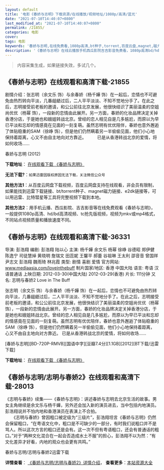 ```yaml
---
layout: default
title: '电影《春娇与志明》下载资源/在线播放/视频地址/1080p/高清/蓝光'
date: "2021-07-10T14:40:07+0800"
last_modified_at: "2021-07-10T14:40:07+0800"
permalink: /21855/
categories: 电影
cover:
tags: 电影
keywords: '春娇与志明,在线免费看,1080p高清,bt种子,torrent,百度云盘,magnet,磁力链,迅雷下载资源'
description: '《春娇与志明》在线云播放手机西瓜影院吉吉影音免费看，1080p高清bd/hd未删减完整版和tc抢先枪版，mkv/mp4格式，附带bt/torrent种子、magnet/磁力链、百度云盘、网盘资源迅雷下载链接'
---
```


>内容采集生成，如果链接失效，多试几个。


## 《春娇与志明》在线观看和高清下载-21855

剧情介绍：张志明（余文乐 饰）与余春娇（杨千嬅 饰）在一起后，恋情也不可避免由热烈转向平淡，几番龃龉过后，二人平平淡淡、不知不觉地分手了。在此之后，志明接受前老板的邀请，和公公前往北京发展，他很快结识了美丽温柔的空姐尚优优（杨幂 饰），一段新的恋情由此展开。另一方面，春娇的化妆品牌决定关掉香港分店，于是她也和娥姐转战北京。曾经的恋人相见自是几多尴尬，而原以为早已平淡和忘却的情感竟在见面的一刻复萌。虽然志明有优优陪伴，春娇也意外邂逅了体贴稳重的SAM（徐峥 饰），但是他们仍然瞒着另一半偷偷见面，他们小心地保持着距离，心又不由自主地向对方靠近。  　　已是从香港转战北京的爱情，将如何收场……


春娇与志明 (2012)

**下载地址**： [在线观看下载 《春娇与志明》](https://www.btbtdy.me/btdy/dy890.html) 


**无法下载?**：`如果迅雷因版权原因无法下载，关注微信公众号 `

**其他方法1**：从百度云网盘下载视频，百度云网盘支持在线观看，非会员有限制，如果能找到迅雷下载链接、bt/torrent种子、magnet磁力链接、e2dk链接等，可以用迅雷、比特彗星等工具将完整视频下载到本地。

**其他方法2**：用手机云播、西瓜影院、吉吉影音等在线免费观看《春娇与志明》，一般提供1080p高清、hd/bd高清视频、tc抢先版视频，视频为mkv或mp4格式，不同站点视频质量和播放速度不同。


## 《春娇与志明》在线观看和高清下载-36331

导演: 彭浩翔 编剧: 彭浩翔 陆以心 主演: 杨千嬅 余文乐 杨幂 徐峥 谷德昭 郑伊健 陈逸宁 司徒慧焯 黄晓明 詹瑞文 田蕊妮 王馨平 郝蕾 谷祖琳 王太利 邵音音 曾国祥 尹志文 彭浩翔 魏雨琦 林兆霞 类型: 剧情 喜剧 爱情 官方网站: www.mediaasia.com/loveinthebuff 制片国家/地区: 香港 中国大陆 语言: 粤语 汉语普通话 上映日期: 2012-03-30(中国大陆) 2012-03-29(香港) 片长: 111分钟 又名: 志明与春娇2 Love in The Buff

张志明（余文乐 饰）与余春娇（杨千嬅 饰）在一起后，恋情也不可避免由热烈转向平淡，几番龃龉过后，二人平平淡淡、不知不觉地分手了。在此之后，志明接受前老板的邀请，和公公前往北京发展，他很快结识了美丽温柔的空姐尚优优（杨幂 饰），一段新的恋情由此展开。另一方面，春娇的化妆品牌决定关掉香港分店，于是她也和娥姐转战北京。曾经的恋人相见自是几多尴尬，而原以为早已平淡和忘却的情感竟在见面的一刻复萌。虽然志明有优优陪伴，春娇也意外邂逅了体贴稳重的SAM（徐峥 饰），但是他们仍然瞒着另一半偷偷见面，他们小心地保持着距离，心又不由自主地向对方靠近。 已是从香港转战北京的爱情，将如何收场……


[春娇与志明][BD-720P-RMVB][国语中字][豆瓣7.4分][1.1GB][2012][BT下载/迅雷下载]

**下载地址**： [在线观看下载 《春娇与志明》](https://www.btdx8.com/torrent/love_in_a_puff_2012.html) 


## 《春娇与志明/志明与春娇2》在线观看和高清下载-28013

《志明与春娇》续集&mdash;—《春娇与志明》：讲述春娇与志明去北京生活的故事。男女主角继续是余文乐与杨千嬅，另外还会加入新的演员进去，当中包括内地演员。彭浩翔说并不怕内地和香港演员在表演上不合拍。<br />　　《志明与春娇》曾因粗口被定级为&ldquo;三级片&rdquo;，彭浩翔坦言《春娇与志明》仍然会保留粗口，&ldquo;在粤语文化中，粗口是不可缺少的一部分，有时我们说粗口并不是骂人。所以这次方言的粗口还是会有。这一次不但有粤语粗口，还会有普通话的粗口。&rdquo;对于“两种文化混合在一起会否造成水土不服”的担心，彭浩翔不以为然：“有文化差异才好看，内地的观众也会更有共鸣。&rdquo;


春娇与志明/志明与春娇2迅雷下载

**详情查看**： [《春娇与志明/志明与春娇2》详情介绍](/movie/28013/)， **查看更多**：[本站资源大全](/movie/t/all/)

